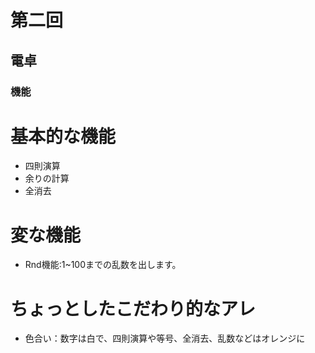 # 第二回
## 電卓
### 機能
# 基本的な機能
* 四則演算
* 余りの計算
* 全消去
# 変な機能
* Rnd機能:1~100までの乱数を出します。
# ちょっとしたこだわり的なアレ
* 色合い：数字は白で、四則演算や等号、全消去、乱数などはオレンジに

